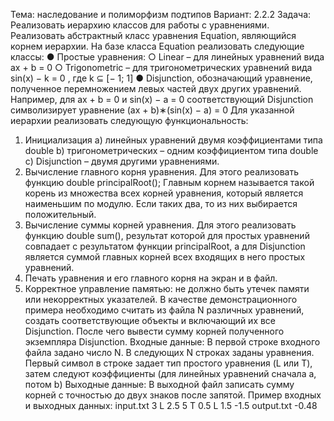 Тема: наследование и полиморфизм подтипов
Вариант: 2.2.2
Задача: Реализовать иерархию классов для работы с уравнениями.
Реализовать абстрактный класс уравнения Equation,
являющийся корнем иерархии.
На базе класса Equation реализовать следующие классы:
● Простые уравнения:
○ Linear – для линейных уравнений вида ax + b = 0
○ Trigonometric – для тригонометрических уравнений
вида sin(x) − k = 0 , где k ⊆ [− 1; 1]
● Disjunction, обозначающий уравнение, полученное
перемножением левых частей двух других уравнений.
Например, для ax + b = 0 и sin(x) − a = 0 соответствующий
Disjunction символизирует уравнение
(ax + b)∗(sin(x) − a) = 0
Для указанной иерархии реализовать следующую
функциональность:
1) Инициализация
a) линейных уравнений двумя коэффициентами типа double
b) тригонометрических – одним коэффициентом типа
double
c) Disjunction – двумя другими уравнениями.
2) Вычисление главного корня уравнения.
Для этого реализовать функцию double principalRoot();
Главным корнем называется такой корень из множества всех
корней уравнения, который является наименьшим по модулю.
Если таких два, то из них выбирается положительный.
3) Вычисление суммы корней уравнения.
Для этого реализовать функцию double sum(), результат
которой для простых уравнений совпадает с результатом
функции principalRoot, а для Disjunction является
суммой главных корней всех входящих в него простых
уравнений.
4) Печать уравнения и его главного корня на экран и в файл.
5) Корректное управление памятью: не должно быть утечек
памяти или некорректных указателей.
В качестве демонстрационного примера необходимо считать из
файла N различных уравнений, создать соответствующие объекты
и включающий их все Disjunction. После чего вывести сумму
корней полученного экземпляра Disjunction.
Входные данные:
В первой строке входного файла задано число N.
В следующих N строках заданы уравнения.
Первый символ в строке задает тип простого уравнения (L или T),
затем следуют коэффициенты (для линейных уравнений сначала a,
потом b)
Выходные данные:
В выходной файл записать сумму корней с точностью до двух
знаков после запятой.
Пример входных и выходных данных:
input.txt 
3
L 2.5 5
T 0.5
L 1.5 -1.5
output.txt
-0.48
